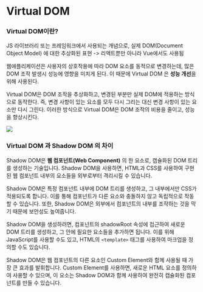 # Virtual DOM

### Virtual DOM이란?

JS 라이브러리 또는 프레임워크에서 사용되는 개념으로, 실제 DOM(Document Object Model) 에 대한 추상화된 표현
-> 리액트뿐만 아니라 Vue에서도 사용됨

웹애플리케이션은 사용자의 상호작용에 따라 DOM 요소를 동적으로 변경하는데, 많은 DOM 조작 발생시 성능에 영향을 미치게 된다. 이 때문에 Virtual DOM 은 **성능 개선**을 위해 사용된다.

Virtual DOM은 DOM 조작을 추상화하고, 변경된 부분만 실제 DOM에 적용하는 방식으로 동작한다. 즉, 변경 사항이 있는 요소를 모두 다시 그리는 대신 변경 사항이 있는 요소만 다시 그린다. 이러한 방식으로 Virtual DOM은 DOM 조작의 비용을 줄이고, 성능을 향상시킨다.

<img src="https://i2.wp.com/programmingwithmosh.com/wp-content/uploads/2018/11/lnrn_0201.png?fit=1173%2C785&ssl=1" />

### Virtual DOM 과 Shadow DOM 의 차이

Shadow DOM은 **웹 컴포넌트(Web Component)** 의 한 요소로, 캡슐화된 DOM 트리를 생성하는 기술입니다. Shadow DOM을 사용하면, HTML과 CSS를 사용하여 구현된 웹 컴포넌트 내부의 요소들을 외부로부터 격리시킬 수 있습니다.

Shadow DOM은 특정 컴포넌트 내부에 DOM 트리를 생성하고, 그 내부에서만 CSS가 적용되도록 합니다. 이를 통해 컴포넌트가 다른 요소와 충돌하지 않고 독립적으로 작동할 수 있습니다. 또한, Shadow DOM은 외부에서 컴포넌트의 내부를 조작하는 것을 막기 때문에 보안성도 높여줍니다.

Shadow DOM을 생성하려면, 컴포넌트의 shadowRoot 속성에 접근하여 새로운 DOM 트리를 생성하고, 그 안에 필요한 요소들을 추가하면 됩니다. 이를 위해 JavaScript를 사용할 수도 있고, HTML의 `<template>` 태그를 사용하여 마크업을 정의할 수도 있습니다.

Shadow DOM은 웹 컴포넌트의 다른 요소인 Custom Element와 함께 사용될 때 가장 큰 효과를 발휘합니다. Custom Element를 사용하면, 새로운 HTML 요소를 정의하여 사용할 수 있으며, 이 요소는 Shadow DOM과 함께 사용하여 완전히 캡슐화된 컴포넌트를 만들 수 있습니다.

